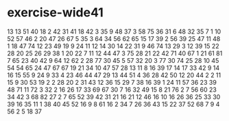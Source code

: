 # exercise-wide41
13
13
51
40
18
2
42
31
41
18
42
3
35
9
48
37
3
58
75
36
31
6
48
32
35
7
1
10
52
57
46
2
20
47
26
67
5
35
3
64
34
56
62
65
15
17
39
2
56
39
25
47
11
48
1
18
47
74
12
23
49
19
9
24
11
12
14
30
14
22
31
9
46
74
13
29
3
12
39
15
22
28
20
25
26
29
38
1
20
22
7
11
12
44
47
3
75
28
21
22
42
71
40
67
1
21
61
81
7
65
23
40
42
9
64
12
62
2
28
77
30
45
5
57
32
20
3
77
30
74
25
28
10
45
54
54
65
24
47
67
67
19
21
34
10
47
57
28
13
11
8
16
39
17
14
17
33
42
9
14
16
15
55
9
24
9
33
4
23
46
44
47
29
13
44
51
4
36
28
42
50
12
20
44
2
2
11
15
9
30
53
19
2
2
28
20
2
31
43
12
36
15
29
7
38
16
39
1
24
11
57
36
23
39
48
71
11
72
3
32
2
16
26
17
33
69
67
30
7
16
32
49
15
8
21
76
2
7
56
60
23
34
42
3
68
82
27
2
7
65
52
39
42
31
21
16
21
12
46
16
10
16
26
36
25
33
30
39
16
35
11
1
38
40
45
52
16
9
8
61
16
2
34
7
26
36
43
15
22
37
52
68
7
9
4
56
2
5
18
37

